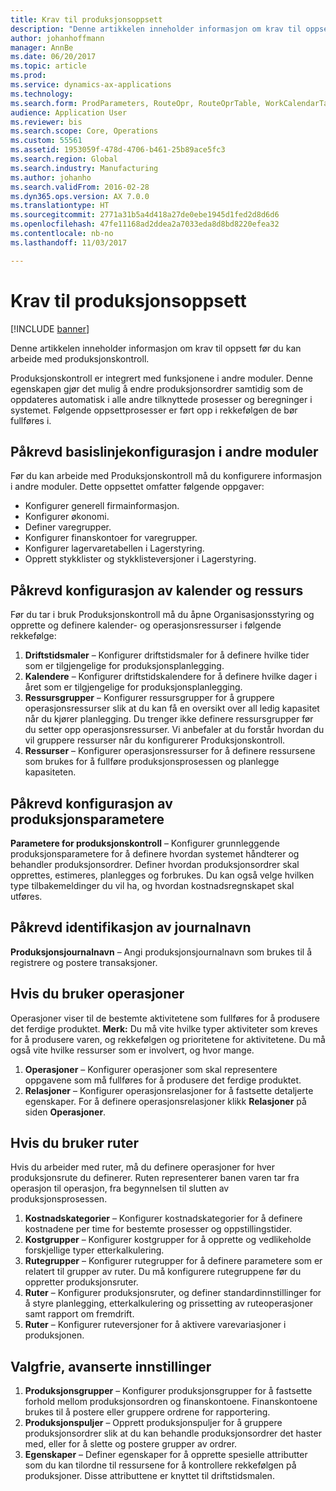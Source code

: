 ```yaml
---
title: Krav til produksjonsoppsett
description: "Denne artikkelen inneholder informasjon om krav til oppsett før du kan arbeide med produksjonskontroll."
author: johanhoffmann
manager: AnnBe
ms.date: 06/20/2017
ms.topic: article
ms.prod: 
ms.service: dynamics-ax-applications
ms.technology: 
ms.search.form: ProdParameters, RouteOpr, RouteOprTable, WorkCalendarTable, WorkTimeTable, WrkCtrTable
audience: Application User
ms.reviewer: bis
ms.search.scope: Core, Operations
ms.custom: 55561
ms.assetid: 1953059f-478d-4706-b461-25b89ace5fc3
ms.search.region: Global
ms.search.industry: Manufacturing
ms.author: johanho
ms.search.validFrom: 2016-02-28
ms.dyn365.ops.version: AX 7.0.0
ms.translationtype: HT
ms.sourcegitcommit: 2771a31b5a4d418a27de0ebe1945d1fed2d8d6d6
ms.openlocfilehash: 47fe11168ad2ddea2a7033eda8d8bd8220efea32
ms.contentlocale: nb-no
ms.lasthandoff: 11/03/2017

---
```


# <a name="production-setup-requirements"></a>Krav til produksjonsoppsett

[!INCLUDE [banner](../includes/banner.md)]

Denne artikkelen inneholder informasjon om krav til oppsett før du kan arbeide med produksjonskontroll. 

Produksjonskontroll er integrert med funksjonene i andre moduler. Denne egenskapen gjør det mulig å endre produksjonsordrer samtidig som de oppdateres automatisk i alle andre tilknyttede prosesser og beregninger i systemet. Følgende oppsettprosesser er ført opp i rekkefølgen de bør fullføres i.

## <a name="required-baseline-setup-in-other-modules"></a>Påkrevd basislinjekonfigurasjon i andre moduler
Før du kan arbeide med Produksjonskontroll må du konfigurere informasjon i andre moduler. Dette oppsettet omfatter følgende oppgaver:

-   Konfigurer generell firmainformasjon.
-   Konfigurer økonomi.
-   Definer varegrupper.
-   Konfigurer finanskontoer for varegrupper.
-   Konfigurer lagervaretabellen i Lagerstyring.
-   Opprett stykklister og stykklisteversjoner i Lagerstyring.

## <a name="required-calendar-and-resource-setup"></a>Påkrevd konfigurasjon av kalender og ressurs
Før du tar i bruk Produksjonskontroll må du åpne Organisasjonsstyring og opprette og definere kalender- og operasjonsressurser i følgende rekkefølge:

1.  **Driftstidsmaler** – Konfigurer driftstidsmaler for å definere hvilke tider som er tilgjengelige for produksjonsplanlegging.
2.  **Kalendere** – Konfigurer driftstidskalendere for å definere hvilke dager i året som er tilgjengelige for produksjonsplanlegging.
3.  **Ressursgrupper** – Konfigurer ressursgrupper for å gruppere operasjonsressurser slik at du kan få en oversikt over all ledig kapasitet når du kjører planlegging. Du trenger ikke definere ressursgrupper før du setter opp operasjonsressurser. Vi anbefaler at du forstår hvordan du vil gruppere ressurser når du konfigurerer Produksjonskontroll.
4.  **Ressurser** – Konfigurer operasjonsressurser for å definere ressursene som brukes for å fullføre produksjonsprosessen og planlegge kapasiteten.

## <a name="required-production-parameters-setup"></a>Påkrevd konfigurasjon av produksjonsparametere
**Parametere for produksjonskontroll** – Konfigurer grunnleggende produksjonsparametere for å definere hvordan systemet håndterer og behandler produksjonsordrer. Definer hvordan produksjonsordrer skal opprettes, estimeres, planlegges og forbrukes. Du kan også velge hvilken type tilbakemeldinger du vil ha, og hvordan kostnadsregnskapet skal utføres.

## <a name="required-journal-name-identification"></a>Påkrevd identifikasjon av journalnavn
**Produksjonsjournalnavn** – Angi produksjonsjournalnavn som brukes til å registrere og postere transaksjoner.

## <a name="setup-if-you-use-operations"></a>Hvis du bruker operasjoner
Operasjoner viser til de bestemte aktivitetene som fullføres for å produsere det ferdige produktet. **Merk:** Du må vite hvilke typer aktiviteter som kreves for å produsere varen, og rekkefølgen og prioritetene for aktivitetene. Du må også vite hvilke ressurser som er involvert, og hvor mange.

1.  **Operasjoner** – Konfigurer operasjoner som skal representere oppgavene som må fullføres for å produsere det ferdige produktet.
2.  **Relasjoner** – Konfigurer operasjonsrelasjoner for å fastsette detaljerte egenskaper. For å definere operasjonsrelasjoner klikk **Relasjoner** på siden **Operasjoner**.

## <a name="setup-if-you-use-routes"></a>Hvis du bruker ruter
Hvis du arbeider med ruter, må du definere operasjoner for hver produksjonsrute du definerer. Ruten representerer banen varen tar fra operasjon til operasjon, fra begynnelsen til slutten av produksjonsprosessen.

1.  **Kostnadskategorier** – Konfigurer kostnadskategorier for å definere kostnadene per time for bestemte prosesser og oppstillingstider.
2.  **Kostgrupper** – Konfigurer kostgrupper for å opprette og vedlikeholde forskjellige typer etterkalkulering.
3.  **Rutegrupper** – Konfigurer rutegrupper for å definere parametere som er relatert til grupper av ruter. Du må konfigurere rutegruppene før du oppretter produksjonsruter.
4.  **Ruter** – Konfigurer produksjonsruter, og definer standardinnstillinger for å styre planlegging, etterkalkulering og prissetting av ruteoperasjoner samt rapport om fremdrift.
5.  **Ruter** – Konfigurer ruteversjoner for å aktivere varevariasjoner i produksjonen.

## <a name="optional-advanced-settings"></a>Valgfrie, avanserte innstillinger
1.  **Produksjonsgrupper** – Konfigurer produksjonsgrupper for å fastsette forhold mellom produksjonsordren og finanskontoene. Finanskontoene brukes til å postere eller gruppere ordrene for rapportering.
2.  **Produksjonspuljer** – Opprett produksjonspuljer for å gruppere produksjonsordrer slik at du kan behandle produksjonsordrer det haster med, eller for å slette og postere grupper av ordrer.
3.  **Egenskaper** – Definer egenskaper for å opprette spesielle attributter som du kan tilordne til ressursene for å kontrollere rekkefølgen på produksjoner. Disse attributtene er knyttet til driftstidsmalen.





